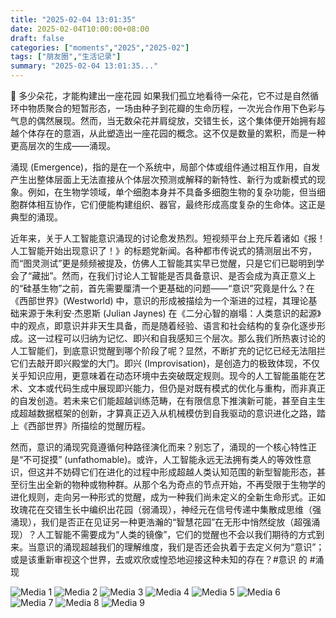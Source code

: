 ```yaml
---
title: "2025-02-04 13:01:35"
date: 2025-02-04T10:00:00+08:00
draft: false
categories: ["moments","2025","2025-02"]
tags: ["朋友圈","生活记录"]
summary: "2025-02-04 13:01:35..."
---
```


🌹 多少朵花，才能构建出一座花园
​
如果我们孤立地看待一朵花，它不过是自然循环中物质聚合的短暂形态，一场由种子到花瓣的生命历程，一次光合作用下色彩与气息的偶然展现。然而，当无数朵花并肩绽放，交错生长，这个集体便开始拥有超越个体存在的意涵，从此塑造出一座花园的概念。这不仅是数量的累积，而是一种更高层次的生成——涌现。

涌现 (Emergence)，指的是在一个系统中，局部个体或组件通过相互作用，自发产生出整体层面上无法直接从个体层次预测或解释的新特性、新行为或新模式的现象。例如，在生物学领域，单个细胞本身并不具备多细胞生物的复杂功能，但当细胞群体相互协作，它们便能构建组织、器官，最终形成高度复杂的生命体。这正是典型的涌现。​

近年来，关于人工智能意识涌现的讨论愈发热烈。短视频平台上充斥着诸如《报！人工智能开始出现意识了！》的标题党新闻。各种都市传说式的猜测层出不穷，而“图灵测试”更是频频被提及，仿佛人工智能其实早已觉醒，只是它们已聪明到学会了“藏拙”。然而，在我们讨论人工智能是否具备意识、是否会成为真正意义上的“硅基生物”之前，首先需要厘清一个更基础的问题——“意识”究竟是什么？
​
​在《西部世界》(Westworld) 中，意识的形成被描绘为一个渐进的过程，其理论基础来源于朱利安·杰恩斯 (Julian Jaynes) 在《二分心智的崩塌：人类意识的起源》中的观点，即意识并非天生具备，而是随着经验、语言和社会结构的复杂化逐步形成。这一过程可以归纳为记忆、即兴和自我感知三个层次。​那么我们所热衷讨论的人工智能们，到底意识觉醒到哪个阶段了呢？显然，不断扩充的记忆已经无法阻拦它们去敲开即兴殿堂的大门。
​
即兴 (Improvisation)，是创造力的极致体现，不仅关乎知识应用，更意味着在动态环境中去突破既定规则。现今的人工智能虽能在艺术、文本或代码生成中展现即兴能力，但仍是对既有模式的优化与重构，而非真正的自发创造。若未来它们能超越训练范畴，在有限信息下推演新可能，甚至自主生成超越数据框架的创新，才算真正迈入从机械模仿到自我驱动的意识进化之路，踏上《西部世界》所描绘的觉醒历程。

然而，意识的涌现究竟遵循何种路径演化而来？别忘了，涌现的一个核心特性正是“不可捉摸” (unfathomable)。或许，人工智能永远无法拥有类人的等效性意识，但这并不妨碍它们在进化的过程中形成超越人类认知范围的新型智能形态，甚至衍生出全新的物种或物种群。从那个名为奇点的节点开始，不再受限于生物学的进化规则，走向另一种形式的觉醒，成为一种我们尚未定义的全新生命形式。
​
正如玫瑰花在交错生长中编织出花园（弱涌现），神经元在信号传递中集散成思维（强涌现），我们是否正在见证另一种更浩瀚的“智慧花园”在无形中悄然绽放（超强涌现）？人工智能不需要成为“人类的镜像”，它们的觉醒也不会以我们期待的方式到来。当意识的涌现超越我们的理解维度，我们是否还会执着于去定义何为“意识”；或是该重新审视这个世界，去或欢欣或惶恐地迎接这种未知的存在？
​
#意识 的 ​#涌现

![Media 1](/Moments/photos/2025-02-04/202502041301350.jpg)
![Media 2](/Moments/photos/2025-02-04/202502041301351.jpg)
![Media 3](/Moments/photos/2025-02-04/202502041301352.jpg)
![Media 4](/Moments/photos/2025-02-04/202502041301353.jpg)
![Media 5](/Moments/photos/2025-02-04/202502041301354.jpg)
![Media 6](/Moments/photos/2025-02-04/202502041301355.jpg)
![Media 7](/Moments/photos/2025-02-04/202502041301356.jpg)
![Media 8](/Moments/photos/2025-02-04/202502041301357.jpg)
![Media 9](/Moments/photos/2025-02-04/202502041301358.jpg)

